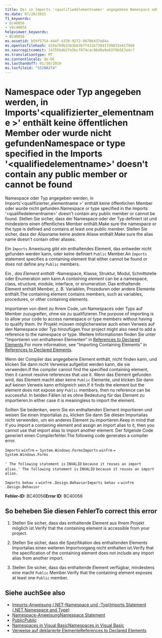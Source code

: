 ```yaml
---
title: Der in Imports '<qualifiedelementname>' angegebene Namespace oder Typ enthält keine öffentlichen Member oder kann nicht gefunden werden
ms.date: 07/20/2015
f1_keywords:
- bc40056
- vbc40056
helpviewer_keywords:
- BC40056
ms.assetid: b59f5754-444f-4378-9272-9678b437e84a
ms.openlocfilehash: d19a769b33b3b63b7f431b73841f49632e41f9e6
ms.sourcegitcommit: 14355b4b2fe5bcf874cac96d0a9e6376b567e4c7
ms.translationtype: MT
ms.contentlocale: de-DE
ms.lasthandoff: 01/30/2019
ms.locfileid: "55288274"
---
```

# <a name="namespace-or-type-specified-in-the-imports-qualifiedelementname-doesnt-contain-any-public-member-or-cannot-be-found"></a><span data-ttu-id="f4fa2-102">Namespace oder Typ angegeben werden, in Imports'\<qualifizierter_elementname >' enthält keine öffentlichen Member oder wurde nicht gefunden</span><span class="sxs-lookup"><span data-stu-id="f4fa2-102">Namespace or type specified in the Imports '\<qualifiedelementname>' doesn't contain any public member or cannot be found</span></span>
<span data-ttu-id="f4fa2-103">Namespace oder Typ angegeben werden, in Imports'\<qualifizierter_elementname >' enthält keine öffentlichen Member oder wurde nicht gefunden.</span><span class="sxs-lookup"><span data-stu-id="f4fa2-103">Namespace or type specified in the Imports '\<qualifiedelementname>' doesn't contain any public member or cannot be found.</span></span> <span data-ttu-id="f4fa2-104">Stellen Sie sicher, dass der Namespace oder der Typ definiert ist und mindestens einen öffentliches Member enthält.</span><span class="sxs-lookup"><span data-stu-id="f4fa2-104">Make sure the namespace or the type is defined and contains at least one public member.</span></span> <span data-ttu-id="f4fa2-105">Stellen Sie sicher, dass der Aliasname keine andere Aliase enthält.</span><span class="sxs-lookup"><span data-stu-id="f4fa2-105">Make sure the alias name doesn't contain other aliases.</span></span>  
  
 <span data-ttu-id="f4fa2-106">Ein `Imports` Anweisung gibt ein enthaltendes Element, das entweder nicht gefunden werden kann, oder keine definiert `Public` Member.</span><span class="sxs-lookup"><span data-stu-id="f4fa2-106">An `Imports` statement specifies a containing element that either cannot be found or does not define any `Public` members.</span></span>  
  
 <span data-ttu-id="f4fa2-107">Ein *, das Element enthält* -Namespace, Klasse, Struktur, Modul, Schnittstelle oder Enumeration sein kann.</span><span class="sxs-lookup"><span data-stu-id="f4fa2-107">A *containing element* can be a namespace, class, structure, module, interface, or enumeration.</span></span> <span data-ttu-id="f4fa2-108">Das enthaltende Element enthält Member, z. B. Variablen, Prozeduren oder andere Elemente enthält.</span><span class="sxs-lookup"><span data-stu-id="f4fa2-108">The containing element contains members, such as variables, procedures, or other containing elements.</span></span>  
  
 <span data-ttu-id="f4fa2-109">Importieren von dient zu Ihrem Code, um Namespaces oder Typs auf Member zuzugreifen, ohne sie zu qualifizieren.</span><span class="sxs-lookup"><span data-stu-id="f4fa2-109">The purpose of importing is to allow your code to access namespace or type members without having to qualify them.</span></span> <span data-ttu-id="f4fa2-110">Ihr Projekt müssen möglicherweise auch einen Verweis auf den Namespace oder Typ hinzufügen.</span><span class="sxs-lookup"><span data-stu-id="f4fa2-110">Your project might also need to add a reference to the namespace or type.</span></span> <span data-ttu-id="f4fa2-111">Weitere Informationen finden Sie unter "Importieren von enthaltenen Elementen" in [References to Declared Elements](../../../visual-basic/programming-guide/language-features/declared-elements/references-to-declared-elements.md).</span><span class="sxs-lookup"><span data-stu-id="f4fa2-111">For more information, see "Importing Containing Elements" in [References to Declared Elements](../../../visual-basic/programming-guide/language-features/declared-elements/references-to-declared-elements.md).</span></span>  
  
 <span data-ttu-id="f4fa2-112">Wenn der Compiler das angegebene Element enthält, nicht finden kann, und klicken Sie dann nicht Verweise aufgelöst werden kann, die sie verwenden.</span><span class="sxs-lookup"><span data-stu-id="f4fa2-112">If the compiler cannot find the specified containing element, then it cannot resolve references that use it.</span></span> <span data-ttu-id="f4fa2-113">Wenn das Element gefunden wird, das Element macht aber keine `Public` Elemente, und klicken Sie dann auf keinen Verweis kann erfolgreich sein.</span><span class="sxs-lookup"><span data-stu-id="f4fa2-113">If it finds the element but the element does not expose any `Public` members, then no reference can be successful.</span></span> <span data-ttu-id="f4fa2-114">In beiden Fällen ist es ohne Bedeutung für das Element zu importieren.</span><span class="sxs-lookup"><span data-stu-id="f4fa2-114">In either case it is meaningless to import the element.</span></span>  
  
 <span data-ttu-id="f4fa2-115">Sollten Sie bedenken, wenn Sie ein enthaltenden Element importieren und weisen Sie einen Importalias zu, klicken Sie dann Sie diesen Importalias nicht verwenden, um ein anderes Element zu importieren.</span><span class="sxs-lookup"><span data-stu-id="f4fa2-115">Keep in mind that if you import a containing element and assign an import alias to it, then you cannot use that import alias to import another element.</span></span> <span data-ttu-id="f4fa2-116">Der folgende Code generiert einen Compilerfehler.</span><span class="sxs-lookup"><span data-stu-id="f4fa2-116">The following code generates a compiler error.</span></span>  
  
 <span data-ttu-id="f4fa2-117">`Imports`   `winfrm`   `= System.Windows.Forms`</span><span class="sxs-lookup"><span data-stu-id="f4fa2-117">`Imports`   `winfrm`   `= System.Windows.Forms`</span></span>  
  
 <span data-ttu-id="f4fa2-118">`' The following statement is`   `INVALID`   `because it reuses an import alias.`</span><span class="sxs-lookup"><span data-stu-id="f4fa2-118">`' The following statement is`   `INVALID`   `because it reuses an import alias.`</span></span>  
  
 <span data-ttu-id="f4fa2-119">`Imports behav =`   `winfrm`  `.Design.Behavior`</span><span class="sxs-lookup"><span data-stu-id="f4fa2-119">`Imports behav =`   `winfrm`  `.Design.Behavior`</span></span>  
  
 <span data-ttu-id="f4fa2-120">**Fehler-ID:** BC40056</span><span class="sxs-lookup"><span data-stu-id="f4fa2-120">**Error ID:** BC40056</span></span>  
  
## <a name="to-correct-this-error"></a><span data-ttu-id="f4fa2-121">So beheben Sie diesen Fehler</span><span class="sxs-lookup"><span data-stu-id="f4fa2-121">To correct this error</span></span>  
  
1.  <span data-ttu-id="f4fa2-122">Stellen Sie sicher, dass das enthaltende Element aus Ihrem Projekt möglich ist.</span><span class="sxs-lookup"><span data-stu-id="f4fa2-122">Verify that the containing element is accessible from your project.</span></span>  
  
2.  <span data-ttu-id="f4fa2-123">Stellen Sie sicher, dass die Spezifikation des enthaltenden Elements Importalias einen weiteren Importvorgang nicht enthalten ist.</span><span class="sxs-lookup"><span data-stu-id="f4fa2-123">Verify that the specification of the containing element does not include any import alias from another import.</span></span>  
  
3.  <span data-ttu-id="f4fa2-124">Stellen Sie sicher, dass das enthaltende Element verfügbar, mindestens eine macht `Public` Member.</span><span class="sxs-lookup"><span data-stu-id="f4fa2-124">Verify that the containing element exposes at least one `Public` member.</span></span>  
  
## <a name="see-also"></a><span data-ttu-id="f4fa2-125">Siehe auch</span><span class="sxs-lookup"><span data-stu-id="f4fa2-125">See also</span></span>
- [<span data-ttu-id="f4fa2-126">Imports-Anweisung (.NET-Namespace und -Typ)</span><span class="sxs-lookup"><span data-stu-id="f4fa2-126">Imports Statement (.NET Namespace and Type)</span></span>](../../../visual-basic/language-reference/statements/imports-statement-net-namespace-and-type.md)
- [<span data-ttu-id="f4fa2-127">Namespace-Anweisung</span><span class="sxs-lookup"><span data-stu-id="f4fa2-127">Namespace Statement</span></span>](../../../visual-basic/language-reference/statements/namespace-statement.md)
- [<span data-ttu-id="f4fa2-128">Public</span><span class="sxs-lookup"><span data-stu-id="f4fa2-128">Public</span></span>](../../../visual-basic/language-reference/modifiers/public.md)
- [<span data-ttu-id="f4fa2-129">Namespaces in Visual Basic</span><span class="sxs-lookup"><span data-stu-id="f4fa2-129">Namespaces in Visual Basic</span></span>](../../../visual-basic/programming-guide/program-structure/namespaces.md)
- [<span data-ttu-id="f4fa2-130">Verweise auf deklarierte Elemente</span><span class="sxs-lookup"><span data-stu-id="f4fa2-130">References to Declared Elements</span></span>](../../../visual-basic/programming-guide/language-features/declared-elements/references-to-declared-elements.md)

